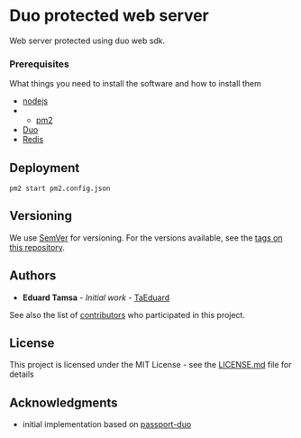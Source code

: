 # Duo protected web server

Web server protected using duo web sdk. 

### Prerequisites

What things you need to install the software and how to install them

- [nodejs](https://nodejs.org/en/ "nodejs") 
- - [pm2](https://pm2.keymetrics.io/ "pm2")
- [Duo](https://duo.com/ "Duo")
- [Redis](https://redis.io/ "Redis")

## Deployment
```
pm2 start pm2.config.json
```
## Versioning

We use [SemVer](http://semver.org/) for versioning. For the versions available, see the [tags on this repository](https://github.com/your/project/tags). 

## Authors

* **Eduard Tamsa** - *Initial work* - [TaEduard](https://github.com/TaEduard)

See also the list of [contributors](https://github.com/your/project/contributors) who participated in this project.

## License

This project is licensed under the MIT License - see the [LICENSE.md](LICENSE.md) file for details

## Acknowledgments

* initial implementation based on [passport-duo](https://github.com/basharal/passport-duo "passport-duo")